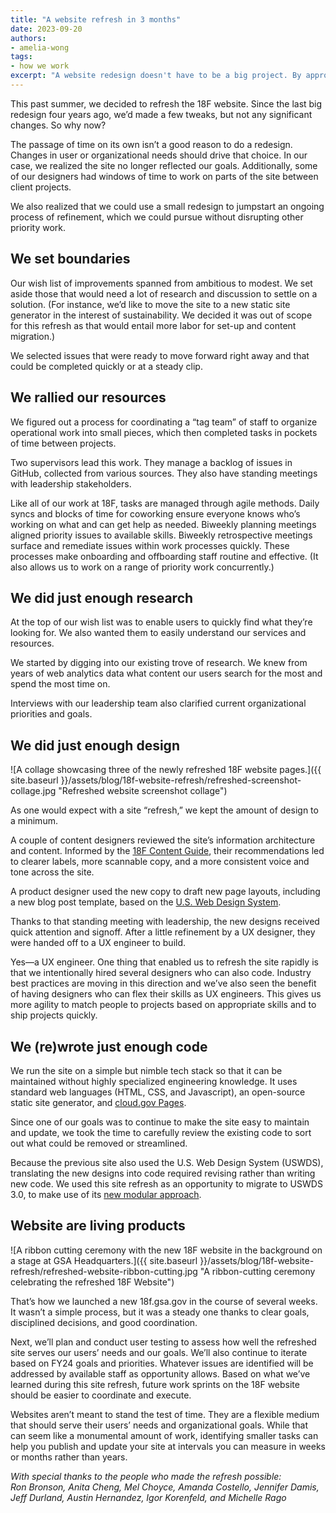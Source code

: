 ```yaml
---
title: "A website refresh in 3 months"
date: 2023-09-20
authors: 
- amelia-wong
tags: 
- how we work
excerpt: "A website redesign doesn't have to be a big project. By approaching it as a process of iteration, we launched a refreshed site in the span of several weeks."
---
```


This past summer, we decided to refresh the 18F website. Since the last big redesign four years ago, we’d made a few tweaks, but not any significant changes. So why now?

The passage of time on its own isn’t a good reason to do a redesign. Changes in user or organizational needs should drive that choice. In our case, we realized the site no longer reflected our goals. Additionally, some of our designers had windows of time to work on parts of the site between client projects. 

We also realized that we could use a small redesign to jumpstart an ongoing process of refinement, which we could pursue without disrupting other priority work. 

## We set boundaries
Our wish list of improvements spanned from ambitious to modest. We set aside those that would need a lot of research and discussion to settle on a solution. (For instance, we’d like to move the site to a new static site generator in the interest of sustainability. We decided it was out of scope for this refresh as that would entail more labor for set-up and content migration.)

We selected issues that were ready to move forward right away and that could be completed quickly or at a steady clip.

## We rallied our resources

We figured out a process for coordinating a “tag team” of staff to organize operational work into small pieces, which then completed tasks in pockets of time between projects.

Two supervisors lead this work. They manage a backlog of issues in GitHub, collected from various sources. They also have standing meetings with leadership stakeholders.

Like all of our work at 18F, tasks are managed through agile methods. Daily syncs and blocks of time for coworking ensure everyone knows who’s working on what and can get help as needed. Biweekly planning meetings aligned priority issues to available skills. Biweekly retrospective meetings surface and remediate issues within work processes quickly. These processes make onboarding and offboarding staff routine and effective. (It also allows us to work on a range of priority work concurrently.)

## We did just enough research

At the top of our wish list was to enable users to quickly find what they’re looking for. We also wanted them to easily understand our services and resources.

We started by digging into our existing trove of research. We knew from years of web analytics data what content our users search for the most and spend the most time on. 

Interviews with our leadership team also clarified current organizational priorities and goals.

## We did just enough design

![A collage showcasing three of the newly refreshed 18F website pages.]({{ site.baseurl }}/assets/blog/18f-website-refresh/refreshed-screenshot-collage.jpg "Refreshed website screenshot collage")

As one would expect with a site “refresh,” we kept the amount of design to a minimum.

A couple of content designers reviewed the site’s information architecture and content. Informed by the [18F Content Guide](https://content-guide.18f.gov/), their recommendations led to clearer labels, more scannable copy, and a more consistent voice and tone across the site.

A product designer used the new copy to draft new page layouts, including a new blog post template, based on the [U.S. Web Design System](https://designsystem.digital.gov/).

Thanks to that standing meeting with leadership, the new designs received quick attention and signoff. After a little refinement by a UX designer, they were handed off to a UX engineer to build.

Yes—a UX engineer. One thing that enabled us to refresh the site rapidly is that we intentionally hired several designers who can also code. Industry best practices are moving in this direction and we’ve also seen the benefit of having designers who can flex their skills as UX engineers. This gives us more agility to match people to projects based on appropriate skills and to ship projects quickly.

## We (re)wrote just enough code

We run the site on a simple but nimble tech stack so that it can be maintained without highly specialized engineering knowledge. It uses standard web languages (HTML, CSS, and Javascript), an open-source static site generator, and [cloud.gov Pages](https://cloud.gov/pages/). 

Since one of our goals was to continue to make the site easy to maintain and update, we took the time to carefully review the existing code to sort out what could be removed or streamlined. 

Because the previous site also used the U.S. Web Design System (USWDS), translating the new designs into code required revising rather than writing new code. We used this site refresh as an opportunity to migrate to USWDS 3.0, to make use of its [new modular approach](https://designsystem.digital.gov/whats-new/updates/2022/04/28/introducing-uswds-3-0/).

## Website are living products

![A ribbon cutting ceremony with the new 18F website in the background on a stage at GSA Headquarters.]({{ site.baseurl }}/assets/blog/18f-website-refresh/refreshed-website-ribbon-cutting.jpg "A ribbon-cutting ceremony celebrating the refreshed 18F Website")

That’s how we launched a new 18f.gsa.gov in the course of several weeks. It wasn’t a simple process, but it was a steady one thanks to clear goals, disciplined decisions, and good coordination. 

Next, we’ll plan and conduct user testing to assess how well the refreshed site serves our users’ needs and our goals. We’ll also continue to iterate based on FY24 goals and priorities. Whatever issues are identified will be addressed by available staff as opportunity allows. Based on what we’ve learned during this site refresh, future work sprints on the 18F website should be easier to coordinate and execute.

Websites aren’t meant to stand the test of time. They are a flexible medium that should serve their users’ needs and organizational goals. While that can seem like a monumental amount of work, identifying smaller tasks can help you publish and update your site at intervals you can measure in weeks or months rather than years.


_With special thanks to the people who made the refresh possible:_
<br>_Ron Bronson, Anita Cheng, Mel Choyce, Amanda Costello, Jennifer Damis, Jeff Durland, Austin Hernandez, Igor Korenfeld, and Michelle Rago_
